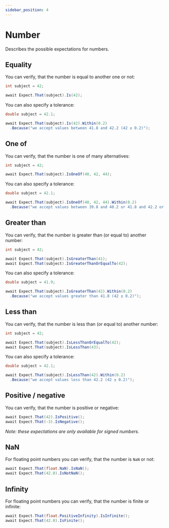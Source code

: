 ```yaml
---
sidebar_position: 4
---
```


# Number

Describes the possible expectations for numbers.

## Equality

You can verify, that the number is equal to another one or not:
```csharp
int subject = 42;

await Expect.That(subject).Is(42);
```

You can also specify a tolerance:
```csharp
double subject = 42.1;

await Expect.That(subject).Is(42).Within(0.2)
  .Because("we accept values between 41.8 and 42.2 (42 ± 0.2)");
```

## One of

You can verify, that the number is one of many alternatives:
```csharp
int subject = 42;

await Expect.That(subject).IsOneOf(40, 42, 44);
```

You can also specify a tolerance:
```csharp
double subject = 42.1;

await Expect.That(subject).IsOneOf(40, 42, 44).Within(0.2)
  .Because("we accept values between 39.8 and 40.2 or 41.8 and 42.2 or 43.8 and 44.2");
```

## Greater than

You can verify, that the number is greater than (or equal to) another number:
```csharp
int subject = 42;

await Expect.That(subject).IsGreaterThan(41);
await Expect.That(subject).IsGreaterThanOrEqualTo(42);
```

You can also specify a tolerance:
```csharp
double subject = 41.9;

await Expect.That(subject).IsGreaterThan(42).Within(0.2)
  .Because("we accept values greater than 41.8 (42 ± 0.2)");
```

## Less than

You can verify, that the number is less than (or equal to) another number:
```csharp
int subject = 42;

await Expect.That(subject).IsLessThanOrEqualTo(42);
await Expect.That(subject).IsLessThan(43);
```

You can also specify a tolerance:
```csharp
double subject = 42.1;

await Expect.That(subject).IsLessThan(42).Within(0.2)
  .Because("we accept values less than 42.2 (42 ± 0.2)");
```

## Positive / negative

You can verify, that the number is positive or negative:
```csharp
await Expect.That(42).IsPositive();
await Expect.That(-3).IsNegative();
```
*Note: these expectations are only available for signed numbers.*

## NaN

For floating point numbers you can verify, that the number is `NaN` or not:

```csharp
await Expect.That(float.NaN).IsNaN();
await Expect.That(42.0).IsNotNaN();
```

## Infinity

For floating point numbers you can verify, that the number is finite or infinite:
```csharp
await Expect.That(float.PositiveInfinity).IsInfinite();
await Expect.That(42.0).IsFinite();
```
